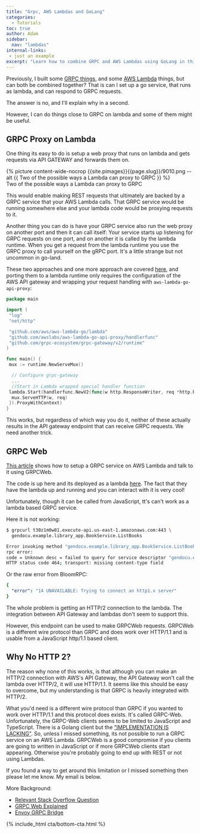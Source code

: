 ```yaml
---
title: "Grpc, AWS Lambdas and GoLang"
categories:
  - Tutorials
toc: true
author: Adam
sidebar:
  nav: "lambdas"
internal-links:
 - just an example
excerpt: "Learn how to combine GRPC and AWS Lambdas using GoLang in this informative article. Discover different approaches, such as setting up a web proxy or using GRPC Web, and find out the limitations and workarounds for running a GRPC service on an AWS Lambda."
---
```

<!-- vale HouseStyle.Link = NO -->

Previously, I built some [GRPC things](/blog/golang-grpc-example), and some [AWS Lambda](/blog/aws-lambda-golang) things, but can both be combined together? That is can I set up a go service, that runs as lambda, and can respond to GRPC requests.

The answer is no, and I'll explain why in a second.

However, I can do things close to GRPC on lambda and some of them might be useful.

## GRPC Proxy on Lambda

One thing its easy to do is setup a web proxy that runs on lambda and gets requests via API GATEWAY and forwards them on.

<div class="wide">
{% picture content-wide-nocrop {{site.pimages}}{{page.slug}}/9010.png --alt {{ Two of the possible ways a Lambda can proxy to GRPC }} %}
<figcaption>Two of the possible ways a Lambda can proxy to GRPC</figcaption>
</div>

This would enable making REST requests that ultimately are backed by a GRPC service that your AWS Lambda calls. That GRPC service would be running somewhere else and your lambda code would be proxying requests to it.

Another thing you can do is have your GRPC service also run the web proxy on another port and then it can call itself: Your service starts up listening for GRPC requests on one port, and on another it is called by the lambda runtime. When you get a request from the lambda runtime you use the GRPC proxy to call yourself on the gRPC port. It's a little strange but not uncommon in go-land.

These two approaches and one more approach are covered [here](/blog/golang-grpc-gateway), and porting them to a lambda runtime only requires the configuration of the AWS API gateway and wrapping your request handling with `aws-lambda-go-api-proxy`:

~~~{.go caption="main.go"}
package main

import (
 "log"
 "net/http"

 "github.com/aws/aws-lambda-go/lambda"
 "github.com/awslabs/aws-lambda-go-api-proxy/handlerfunc"
 "github.com/grpc-ecosystem/grpc-gateway/v2/runtime"
)

func main() {
 mux := runtime.NewServeMux()

  // Configure grpc-gateway
  ...
  //Start in Lambda wrapped special handler function 
 lambda.Start(handlerfunc.NewV2(func(w http.ResponseWriter, req *http.Request) {
  mux.ServeHTTP(w, req)
 }).ProxyWithContext)
}

~~~

This works, but regardless of which way you do it, neither of these actually results in the API gateway endpoint that can receive GRPC requests. We need another trick.

## GRPC Web

[This article](https://blog.gendocu.com/posts/grpc-web-on-aws/
) shows how to setup a GRPC service on AWS Lambda and talk to it using GRPCWeb.

The code is up here and its deployed as a lambda [here](https://t30z1m0w81.execute-api.us-east-1.amazonaws.com/). The fact that they have the lambda up and running and you can interact with it is very cool!

Unfortunately, though it can be called from JavaScript, tt's can't work as a lambda based GRPC service.

Here it is not working:

~~~{.bash caption=">_"}
$ grpcurl t30z1m0w81.execute-api.us-east-1.amazonaws.com:443 \
  gendocu.example.library_app.BookService.ListBooks

Error invoking method "gendocu.example.library_app.BookService.ListBooks": 
rpc error: 
code = Unknown desc = failed to query for service descriptor "gendocu.example.library_app.BookService":
HTTP status code 464; transport: missing content-type field
~~~

Or the raw error from BloomRPC:

~~~{.yaml caption="Output"}
{
  "error": "14 UNAVAILABLE: Trying to connect an http1.x server"
}
~~~

The whole problem is getting an HTTP/2 connection to the lambda. The integration between API Gateway and lambdas don't seem to support this.

However, this endpoint can be used to make GRPCWeb requests. GRPCWeb is a different wire protocol than GRPC and does work over HTTP/1.1 and is usable from a JavaScript http/1.1 based client.

## Why No HTTP 2?

The reason why none of this works, is that although you can make an HTTP/2 connection with AWS's API Gateway, the API Gateway won't call the lambda over HTTP/2, it will use HTTP/1.1. It seems like this should be easy to overcome, but my understanding is that GRPC is heavily integrated with HTTP/2.

What you'd need is a different wire protocol than GRPC if you wanted to work over HTTP/1.1 and this protocol does exists. It's called GRPC-Web. Unfortunately, the GRPC-Web clients seems to be limited to JavaScript and TypeScript. There is a Golang client but the ["IMPLEMENTATION IS LACKING"](https://github.com/ktr0731/grpc-web-go-client). So, unless I missed something, its not possible to run a GRPC service on an AWS Lambda. GRPCWeb is a good compromise if you clients are going to written in JavaScript or if more GRPCWeb clients start appearing. Otherwise you're probably going to end up with REST or not using Lambdas.

If you found a way to get around this limitation or I missed something then please let me know. My email is below.

More Background:

- [Relevant Stack Overflow Question](https://stackoverflow.com/questions/67281831/)
- [GRPC Web Explained](https://grpc.io/blog/state-of-grpc-web/)
- [Envoy GRPC Bridge](https://www.envoyproxy.io/docs/envoy/latest/configuration/http/http_filters/grpc_http1_bridge_filter)

{% include_html cta/bottom-cta.html %}
